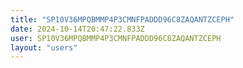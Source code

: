 ```yaml
---
title: "SP10V36MPQBMMP4P3CMNFPADDD96C8ZAQANTZCEPH"
date: 2024-10-14T20:47:22.833Z
user: SP10V36MPQBMMP4P3CMNFPADDD96C8ZAQANTZCEPH
layout: "users"
---
```

    
